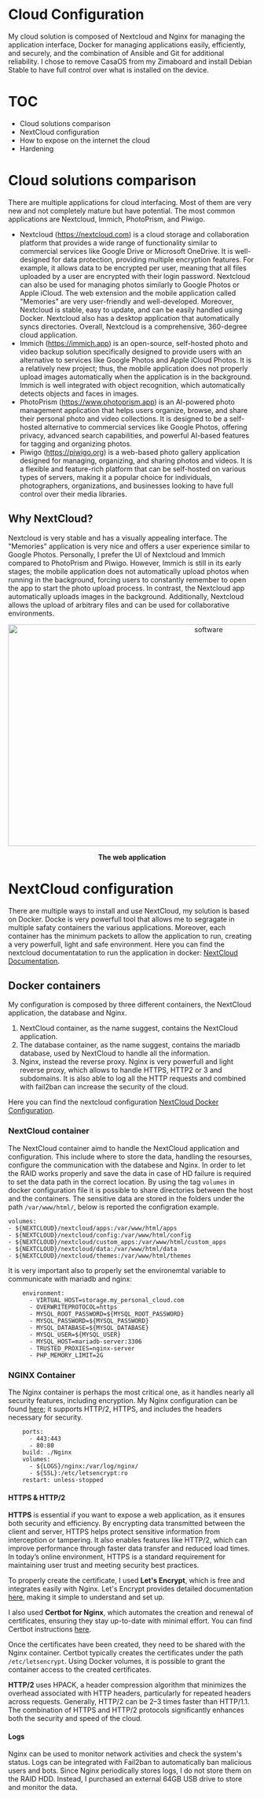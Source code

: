 # Cloud Configuration
My cloud solution is composed of Nextcloud and Nginx for managing the application interface, Docker for managing applications easily, efficiently, and securely, and the combination of Ansible and Git for additional reliability. I chose to remove CasaOS from my Zimaboard and install Debian Stable to have full control over what is installed on the device.

# TOC
 - Cloud solutions comparison
 - NextCloud configuration
 - How to expose on the internet the cloud
 - Hardening

# Cloud solutions comparison
There are multiple applications for cloud interfacing. Most of them are very new and not completely mature but have potential. The most common applications are Nextcloud, Immich, PhotoPrism, and Piwigo.
- Nextcloud (https://nextcloud.com) is a cloud storage and collaboration platform that provides a wide range of functionality similar to commercial services like Google Drive or Microsoft OneDrive. It is well-designed for data protection, providing multiple encryption features. For example, it allows data to be encrypted per user, meaning that all files uploaded by a user are encrypted with their login password. Nextcloud can also be used for managing photos similarly to Google Photos or Apple iCloud. The web extension and the mobile application called "Memories" are very user-friendly and well-developed. Moreover, Nextcloud is stable, easy to update, and can be easily handled using Docker. Nextcloud also has a desktop application that automatically syncs directories. Overall, Nextcloud is a comprehensive, 360-degree cloud application.
- Immich (https://immich.app) is an open-source, self-hosted photo and video backup solution specifically designed to provide users with an alternative to services like Google Photos and Apple iCloud Photos. It is a relatively new project; thus, the mobile application does not properly upload images automatically when the application is in the background. Immich is well integrated with object recognition, which automatically detects objects and faces in images.
- PhotoPrism (https://www.photoprism.app) is an AI-powered photo management application that helps users organize, browse, and share their personal photo and video collections. It is designed to be a self-hosted alternative to commercial services like Google Photos, offering privacy, advanced search capabilities, and powerful AI-based features for tagging and organizing photos.
- Piwigo (https://piwigo.org) is a web-based photo gallery application designed for managing, organizing, and sharing photos and videos. It is a flexible and feature-rich platform that can be self-hosted on various types of servers, making it a popular choice for individuals, photographers, organizations, and businesses looking to have full control over their media libraries.
   
## Why NextCloud?
Nextcloud is very stable and has a visually appealing interface. The "Memories" application is very nice and offers a user experience similar to Google Photos. Personally, I prefer the UI of Nextcloud and Immich compared to PhotoPrism and Piwigo. However, Immich is still in its early stages; the mobile application does not automatically upload photos when running in the background, forcing users to constantly remember to open the app to start the photo upload process. In contrast, the Nextcloud app automatically uploads images in the background. Additionally, Nextcloud allows the upload of arbitrary files and can be used for collaborative environments.

<div align="center">
<img src="https://github.com/user-attachments/assets/c3577dba-a823-40bc-9805-79d246b62d02" alt="software" width="800" height="450">
<p><b>The web application</b></p>
</div>

# NextCloud configuration
There are multiple ways to install and use NextCloud, my solution is based on Docker. Docke is very powerfull tool that allows me to segragate in multiple safaty containers the various applications. Moreover, each container has the minimum packets to allow the application to run, creating a very powerfull, light and safe environment. Here you can find the nextcloud documentatation to run the application in docker: [NextCloud Documentation](https://docs.nextcloud.com/server/latest/admin_manual/office/example-docker.html). 

## Docker containers
My configuration is composed by three different containers, the NextCloud application, the database and Nginx.
1. NextCloud container, as the name suggest, contains the NextCloud application.
2. The database container, as the name suggest, contains the mariadb database, used by NextCloud to handle all the information.
3. Nginx, instead the reverse proxy. Nginx is very powerfull and light reverse proxy, which allows to handle HTTPS, HTTP2 or 3 and subdomains. It is also able to log all the HTTP requests and combined with fail2ban can increase the security of the cloud.

Here you can find the nextcloud configuration [NextCloud Docker Configuration](https://github.com/dariosharp/selfCloudTips/tree/main/cloud-configuration/nextcloud-dockers). 

### NextCloud container
The NextCloud container aimd to handle the NextCloud application and configuration. This include where to store the data, handling the resourses, configure the communication with the databese and Nginx.
In order to let the RAID works properly and save the data in case of HD failure is required to set the data path in the correct location. By using the tag `volumes` in docker configuration file it is possible to share directories between the host and the containers. The sensitive data are stored in the folders under the path `/var/www/html/`, below is reported the configration example. 
```
volumes:
- ${NEXTCLOUD}/nextcloud/apps:/var/www/html/apps
- ${NEXTCLOUD}/nextcloud/config:/var/www/html/config
- ${NEXTCLOUD}/nextcloud/custom_apps:/var/www/html/custom_apps
- ${NEXTCLOUD}/nextcloud/data:/var/www/html/data
- ${NEXTCLOUD}/nextcloud/themes:/var/www/html/themes
```

It is very important also to properly set the environemtal variable to communicate with mariadb and nginx:
```
    environment:
      - VIRTUAL_HOST=storage.my_personal_cloud.com
      - OVERWRITEPROTOCOL=https
      - MYSQL_ROOT_PASSWORD=${MYSQL_ROOT_PASSWORD}
      - MYSQL_PASSWORD=${MYSQL_PASSWORD}
      - MYSQL_DATABASE=${MYSQL_DATABASE}
      - MYSQL_USER=${MYSQL_USER}
      - MYSQL_HOST=mariadb-server:3306
      - TRUSTED_PROXIES=nginx-server
      - PHP_MEMORY_LIMIT=2G
```

### NGINX Container
The Nginx container is perhaps the most critical one, as it handles nearly all security features, including encryption. My Nginx configuration can be found [here](https://github.com/dariosharp/selfCloudTips/blob/main/cloud-configuration/nextcloud-dockers/Nginx/config/nginx.conf); it supports HTTP/2, HTTPS, and includes the headers necessary for security.

```
    ports:
      - 443:443
      - 80:80
    build: ./Nginx
    volumes:
      - ${LOGS}/nginx:/var/log/nginx/
      - ${SSL}:/etc/letsencrypt:ro
    restart: unless-stopped
```

#### HTTPS & HTTP/2
**HTTPS** is essential if you want to expose a web application, as it ensures both security and efficiency. By encrypting data transmitted between the client and server, HTTPS helps protect sensitive information from interception or tampering. It also enables features like HTTP/2, which can improve performance through faster data transfer and reduced load times. In today’s online environment, HTTPS is a standard requirement for maintaining user trust and meeting security best practices.

To properly create the certificate, I used **Let's Encrypt**, which is free and integrates easily with Nginx. Let's Encrypt provides detailed documentation [here](https://letsencrypt.org/), making it simple to understand and set up.

I also used **Certbot for Nginx**, which automates the creation and renewal of certificates, ensuring they stay up-to-date with minimal effort. You can find Certbot instructions [here](https://certbot.eff.org/instructions?ws=nginx&os=pip).

Once the certificates have been created, they need to be shared with the Nginx container. Certbot typically creates the certificates under the path `/etc/letsencrypt`. Using Docker volumes, it is possible to grant the container access to the created certificates.

**HTTP/2** uses HPACK, a header compression algorithm that minimizes the overhead associated with HTTP headers, particularly for repeated headers across requests. Generally, HTTP/2 can be 2–3 times faster than HTTP/1.1. The combination of HTTPS and HTTP/2 protocols significantly enhances both the security and speed of the cloud.


#### Logs
Nginx can be used to monitor network activities and check the system's status. Logs can be integrated with Fail2ban to automatically ban malicious users and bots. Since Nginx periodically stores logs, I do not store them on the RAID HDD. Instead, I purchased an external 64GB USB drive to store and monitor the data.





